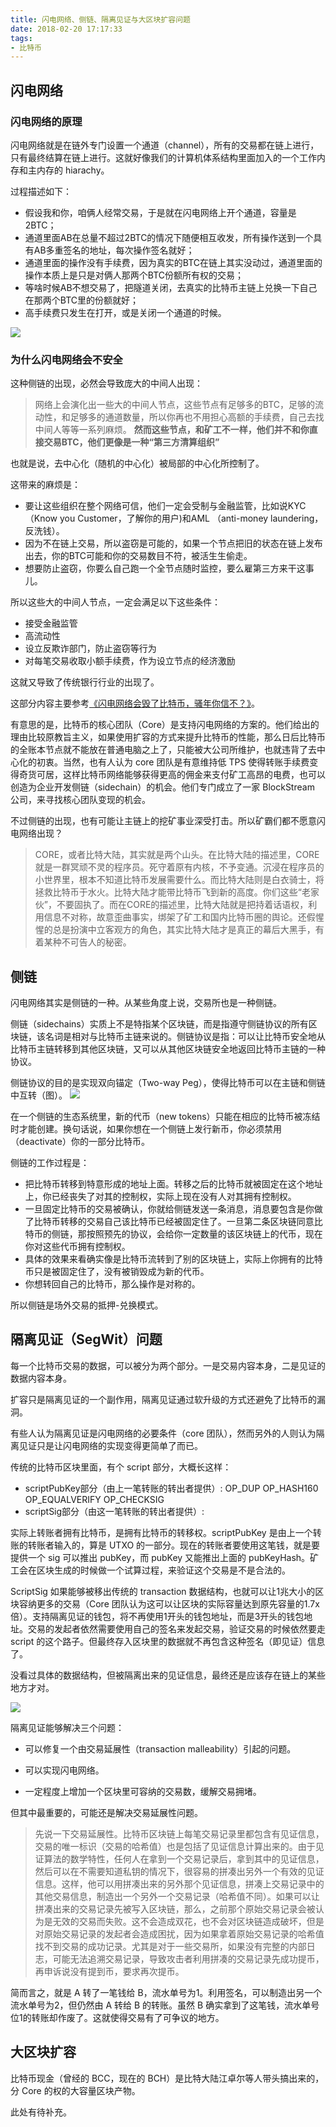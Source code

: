 ```yaml
---
title: 闪电网络、侧链、隔离见证与大区块扩容问题
date: 2018-02-20 17:17:33
tags:
- 比特币
---
```

## 闪电网络

### 闪电网络的原理

闪电网络就是在链外专门设置一个通道（channel），所有的交易都在链上进行，只有最终结算在链上进行。这就好像我们的计算机体系结构里面加入的一个工作内存和主内存的 hiarachy。

过程描述如下：

- 假设我和你，咱俩人经常交易，于是就在闪电网络上开个通道，容量是2BTC；
- 通道里面AB在总量不超过2BTC的情况下随便相互收发，所有操作送到一个具有AB多重签名的地址，每次操作签名就好；
- 通道里面的操作没有手续费，因为真实的BTC在链上其实没动过，通道里面的操作本质上是只是对俩人那两个BTC份额所有权的交易；
- 等啥时候AB不想交易了，把隧道关闭，去真实的比特币主链上兑换一下自己在那两个BTC里的份额就好；
- 高手续费只发生在打开，或是关闭一个通道的时候。

![](https://ws1.sinaimg.cn/large/66dd581fgy1fomts7toroj209z04oq2s.jpg)

### 为什么闪电网络会不安全

这种侧链的出现，必然会导致庞大的中间人出现：

> 网络上会演化出一些大的中间人节点，这些节点有足够多的BTC，足够的流动性，和足够多的通道数量，所以你再也不用担心高额的手续费，自己去找中间人等等一系列麻烦。
**然而这些节点，和矿工不一样，他们并不和你直接交易BTC，他们更像是一种“第三方清算组织”**

也就是说，去中心化（随机的中心化）被局部的中心化所控制了。

这带来的麻烦是：

- 要让这些组织在整个网络可信，他们一定会受制与金融监管，比如说KYC（Know you Customer，了解你的用户)和AML （anti-money laundering，反洗钱）。
- 因为不在链上交易，所以盗窃是可能的，如果一个节点把旧的状态在链上发布出去，你的BTC可能和你的交易数目不符，被活生生偷走。
- 想要防止盗窃，你要么自己跑一个全节点随时监控，要么雇第三方来干这事儿。

所以这些大的中间人节点，一定会满足以下这些条件：

- 接受金融监管
- 高流动性
- 设立反欺诈部门，防止盗窃等行为
- 对每笔交易收取小额手续费，作为设立节点的经济激励

这就又导致了传统银行行业的出现了。

这部分内容主要参考[《闪电网络会毁了比特币，骚年你信不？》][1]。

有意思的是，比特币的核心团队（Core）是支持闪电网络的方案的。他们给出的理由比较原教旨主义，如果使用扩容的方式来提升比特币的性能，那么日后比特币的全账本节点就不能放在普通电脑之上了，只能被大公司所维护，也就违背了去中心化的初衷。当然，也有人认为 core 团队是有意维持低 TPS 使得转账手续费变得奇货可居，这样比特币网络能够获得更高的佣金来支付矿工高昂的电费，也可以创造为企业开发侧链（sidechain）的机会。他们专门成立了一家 BlockStream 公司，来寻找核心团队变现的机会。

不过侧链的出现，也有可能让主链上的挖矿事业深受打击。所以矿霸们都不愿意闪电网络出现？

> CORE，或者比特大陆，其实就是两个山头。在比特大陆的描述里，CORE就是一群冥顽不灵的程序员。死守着原有内核，不予变通。沉浸在程序员的小世界里，根本不知道比特币发展需要什么。而比特大陆则是白衣骑士，将拯救比特币于水火。比特大陆才能带比特币飞到新的高度。你们这些“老家伙”，不要固执了。而在CORE的描述里，比特大陆就是把持着话语权，利用信息不对称，故意歪曲事实，绑架了矿工和国内比特币圈的舆论。还假惺惺的总是扮演中立客观方的角色，其实比特大陆才是真正的幕后大黑手，有着某种不可告人的秘密。

## 侧链

闪电网络其实是侧链的一种。从某些角度上说，交易所也是一种侧链。

侧链（sidechains）实质上不是特指某个区块链，而是指遵守侧链协议的所有区块链，该名词是相对与比特币主链来说的。侧链协议是指：可以让比特币安全地从比特币主链转移到其他区块链，又可以从其他区块链安全地返回比特币主链的一种协议。

侧链协议的目的是实现双向锚定（Two-way Peg），使得比特币可以在主链和侧链中互转（图）。
![](https://ws1.sinaimg.cn/large/66dd581fgy1fomygzbmwsj20t40d0jt7.jpg)

在一个侧链的生态系统里，新的代币（new tokens）只能在相应的比特币被冻结时才能创建。换句话说，如果你想在一个侧链上发行新币，你必须禁用（deactivate）你的一部分比特币。

侧链的工作过程是：

- 把比特币转移到特意形成的地址上面。转移之后的比特币就被固定在这个地址上，你已经丧失了对其的控制权，实际上现在没有人对其拥有控制权。
- 一旦固定比特币的交易被确认，你就给侧链发送一条消息，消息要包含是你做了比特币转移的交易自己该比特币已经被固定住了。一旦第二条区块链同意比特币的侧链，那按照预先的协议，会给你一定数量的该区块链上的代币，现在你对这些代币拥有控制权。
- 具体的效果来看确实像是比特币流转到了别的区块链上，实际上你拥有的比特币只是被固定住了，没有被销毁成为新的代币。
- 你想转回自己的比特币，那么操作是对称的。

所以侧链是场外交易的抵押-兑换模式。

## 隔离见证（SegWit）问题

每一个比特币交易的数据，可以被分为两个部分。一是交易内容本身，二是见证的数据内容本身。

扩容只是隔离见证的一个副作用，隔离见证通过软升级的方式还避免了比特币的漏洞。

有些人认为隔离见证是闪电网络的必要条件（core 团队），然而另外的人则认为隔离见证只是让闪电网络的实现变得更简单了而已。

传统的比特币区块里面，有个 script 部分，大概长这样：

- scriptPubKey部分（由上一笔转账的转出者提供）: OP_DUP OP_HASH160 <pubKeyHash> OP_EQUALVERIFY OP_CHECKSIG
- scriptSig部分（由这一笔转账的转出者提供）: <sig> <pubKey>

实际上转账者拥有比特币，是拥有比特币的转移权。scriptPubKey 是由上一个转账的转账者输入的，算是 UTXO 的一部分。现在的转账者要使用这笔钱，就是要提供一个 sig 可以推出 pubKey，而 pubKey 又能推出上面的 pubKeyHash。矿工会在区块生成的时候做一个试算过程，来验证这个交易是不是合法的。

ScriptSig 如果能够被移出传统的 transaction 数据结构，也就可以让1兆大小的区块容纳更多的交易（Core 团队认为这可以让区块的实际容量达到原先容量的1.7x 倍）。支持隔离见证的钱包，将不再使用1开头的钱包地址，而是3开头的钱包地址。交易的发起者依然需要使用自己的签名来发起交易，验证交易的时候依然要走 script 的这个路子。但最终存入区块里的数据就不再包含这种签名（即见证）信息了。

没看过具体的数据结构，但被隔离出来的见证信息，最终还是应该存在链上的某些地方才对。

![](https://ws1.sinaimg.cn/large/66dd581fgy1fon20gnu4lj20zk0k0glt.jpg)

隔离见证能够解决三个问题：
- 可以修复一个由交易延展性（transaction malleability）引起的问题。

- 可以实现闪电网络。

- 一定程度上增加一个区块里可容纳的交易数，缓解交易拥堵。

但其中最重要的，可能还是解决交易延展性问题。

> 先说一下交易延展性。比特币区块链上每笔交易记录里都包含有见证信息，交易的唯一标识（交易的哈希值）也是包括了见证信息计算出来的。由于见证算法的数学特性，任何人在拿到一个交易记录后，拿到其中的见证信息，然后可以在不需要知道私钥的情况下，很容易的拼凑出另外一个有效的见证信息。这样，他可以用拼凑出来的另外那个见证信息，拼凑上交易记录中的其他交易信息，制造出一个另外一个交易记录（哈希值不同）。如果可以让拼凑出来的交易记录先被写入区块链，那么，之前那个原始交易记录会被认为是无效的交易而失败。这不会造成双花，也不会对区块链造成破坏，但是对原始交易记录的发起者会造成困扰，因为如果拿着原始交易记录的哈希值找不到交易的成功记录。尤其是对于一些交易所，如果没有完整的内部日志，可能无法追溯交易记录，导致攻击者利用拼凑的交易记录先成功提币，再申诉说没有提到币，要求再次提币。

简而言之，就是 A 转了一笔钱给 B，流水单号为1。利用签名，可以制造出另一个流水单号为2，但仍然由 A 转给 B 的转账。虽然 B 确实拿到了这笔钱，流水单号位1的转账却作废了。这就使得交易有了可争议的地方。

## 大区块扩容

比特币现金（曾经的 BCC，现在的 BCH）是比特大陆江卓尔等人带头搞出来的，分 Core 的权的大容量区块产物。

此处有待补充。


  [1]: https://mp.weixin.qq.com/s?__biz=MzUyNzE4MDM2MA==&mid=2247486077&idx=1&sn=a5b06040b823b9354b38af40e453206e&chksm=fa023d5acd75b44cacdc51c9dc04e5f89b5492b4f7b598890f5ea0e7c499ba5c027c2ab41bb6&scene=21#wechat_redirect